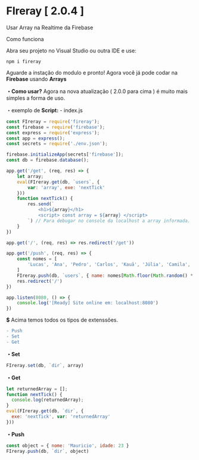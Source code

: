 # FIreray  [ 2.0.4 ]
Usar Array na Realtime da Firebase

Como funciona

Abra seu projeto no Visual Studio ou outra IDE e use: 
```
npm i fireray
```
Aguarde a instação do modulo e pronto! Agora você já pode codar na **Firebase** usando **Arrays**

**・Como usar?**
Agora na nova atualização ( 2.0.0 para cima ) é muito mais simples a forma de uso.

・exemplo de **Script:** - index.js
```js
const FIreray = require('fireray');
const firebase = require('firebase');
const express = require('express');
const app = express();
const secrets = require('./env.json');

firebase.initializeApp(secrets['firebase']);
const db = firebase.database();

app.get('/get', (req, res) => {
    let array;
    eval(FIreray.get(db, `users`, {
        var: 'array', exe: 'nextTick'
    }))
    function nextTick() {
        res.send(`
            <h1>${array}</h1>
            <script> const array = ${array} </script>
        `) // Para debugar no console da localhost a array informada.
    }
})

app.get('/', (req, res) => res.redirect('/get'))

app.get('/push', (req, res) => {
    const nomes = [
        'Lucas', 'Ana', 'Pedro', 'Carlos', 'Kauã', 'Júlia', 'Camila', 'Laura', 'Breno', 'Augusto', 'João', 'Kleber'
    ]
    FIreray.push(db, `users`, { name: nomes[Math.floor(Math.random() * nomes.length)] })
    res.redirect('/')
})

app.listen(8080, () => {
    console.log('[Ready] Site online em: localhost:8080')
})
```

**$** Acima temos todos os tipos de extenssões.
```diff
- Push
- Set
- Get
```

**・Set**
```js
FIreray.set(db, `dir`, array)
```

**・Get**
```js
let returnedArray = [];
function nextTick() {
  console.log(returnedArray);
}
eval(FIreray.get(db, `dir`, {
  exe: 'nextTick', var: 'returnedArray'
}))
```

**・Push**
```js
const object = { nome: 'Mauricio', idade: 23 }
FIreray.push(db, `dir`, object)
```
